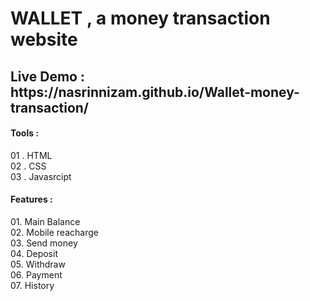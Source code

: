 <h1> WALLET , a money transaction website</h1>

<h2> Live Demo : https://nasrinnizam.github.io/Wallet-money-transaction/</h2>

<h4>Tools : </h4>
01 . HTML<br>
02 . CSS<br>
03 . Javasrcipt<br>

<h4> Features : </h4>
01. Main Balance<br>
02. Mobile reacharge<br>
03. Send money<br>
04. Deposit<br>
05. Withdraw<br>
06. Payment<br>
07. History<br>
